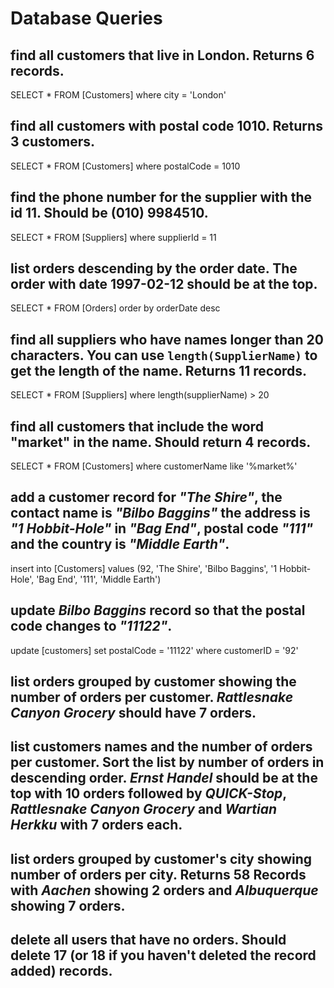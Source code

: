 # Database Queries

## find all customers that live in London. Returns 6 records.

SELECT * FROM [Customers] where city = 'London'

## find all customers with postal code 1010. Returns 3 customers.

SELECT * FROM [Customers] where postalCode = 1010

## find the phone number for the supplier with the id 11. Should be (010) 9984510.

SELECT * FROM [Suppliers] where supplierId = 11

## list orders descending by the order date. The order with date 1997-02-12 should be at the top.

SELECT * FROM [Orders] order by orderDate desc

## find all suppliers who have names longer than 20 characters. You can use `length(SupplierName)` to get the length of the name. Returns 11 records.

SELECT * FROM [Suppliers] where length(supplierName) > 20

## find all customers that include the word "market" in the name. Should return 4 records.

SELECT * FROM [Customers] where customerName like '%market%'

## add a customer record for _"The Shire"_, the contact name is _"Bilbo Baggins"_ the address is _"1 Hobbit-Hole"_ in _"Bag End"_, postal code _"111"_ and the country is _"Middle Earth"_.

insert into [Customers] values (92, 'The Shire', 'Bilbo Baggins', '1 Hobbit-Hole', 'Bag End', '111', 'Middle Earth')

## update _Bilbo Baggins_ record so that the postal code changes to _"11122"_.

update [customers] set postalCode = '11122' where customerID = '92'

## list orders grouped by customer showing the number of orders per customer. _Rattlesnake Canyon Grocery_ should have 7 orders.


## list customers names and the number of orders per customer. Sort the list by number of orders in descending order. _Ernst Handel_ should be at the top with 10 orders followed by _QUICK-Stop_, _Rattlesnake Canyon Grocery_ and _Wartian Herkku_ with 7 orders each.



## list orders grouped by customer's city showing number of orders per city. Returns 58 Records with _Aachen_ showing 2 orders and _Albuquerque_ showing 7 orders.

## delete all users that have no orders. Should delete 17 (or 18 if you haven't deleted the record added) records.

